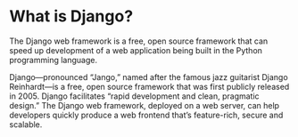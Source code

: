
<h1> What is Django?</h1>

The Django web framework is a free, open source framework that can speed up development of a web application being built in the Python programming language. 

Django—pronounced “Jango,” named after the famous jazz guitarist Django Reinhardt—is a free, open source framework that was first publicly released in 2005. Django facilitates “rapid development and clean, pragmatic design.” The Django web framework, deployed on a web server, can help developers quickly produce a web frontend that’s feature-rich, secure and scalable.
